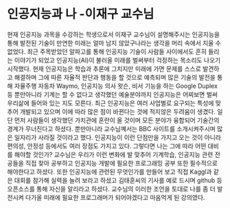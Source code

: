 # 인공지능과 나 -이재구 교수님

현재 인공지능 과목을 수강하는 학생으로서 이재구 교수님이 설명해주시는 인공지능을 통해 발전된 기술이 만연한 미래는 얼마 남지 않았구나라는 생각을 머리 속에서 지울 수 없었다. 
최근 주목받았던 알파고를 통해 인공지능 기술이 사람들 사이에서도 흔히 들리는 이야기가 되었고 인공지능(AI)이 불러올 미래를 벌써부터 걱정하는 목소리도 나오기 시작했다. 
현재 인공지능은 학습과 추론에 그치지만 미래에 가면 문제를 스스로 발견하고 해결하며 그에 따른 자율적 판단과 행동을 할 것으로 예측되며 많은 기술의 발전을 통해 자율주행 자동차 Waymo, 인공지능 의사 왓슨, 비서 기능을 하는 Google Duplex 등 뿐만아니라 기계는 할 수 없다고 생각했던 예술분야까지 인공지능은 어찌보면 벌써 우리삶에 들어와 있는 지도 모른다. 
최근 인공지능은 여러 사업별로 요구되는 특성에 맞추어 개발되고 있으며 이에 따라 많은 점이 바뀐다는 것에 적지않은 두려움이 생겼다. 
일단 먼저 사람들이 생각했던 가치관에 혼란이 올 것이며 모든 분야가 융합되어 기술간의 경계가 무너진다고 하셨다. 
뿐만아니라 교수님꼐서는 BBC 사이트를 소개시켜주시며 많은 일자리가 사라질 것이라고 했다. 인공지능이 이런 단점만을 가지고 오는 것이 아니라 편의성, 안정성 등에서도 여러 장점도 가지고 있다. 
그렇다면 나는 그에 따라 어떤 대비를 해야할 것인가? 교수님은 우리가 이런 변화에 발 맞추어 기계학습, 인공지능 관련 전공들을 직접 찾아 공부하고 인공지능 개발에 필요한 프로그래밍 공부 또한 필수적으로 해야한다고 하셨다. 
또한 인공지능에 관련된 무엇인가를 만들어 보고 직접 Kaggl과 같은 대회를 참가해 실력을 늘려 보라고 하셨고 김태훈씨의 기사를 예로 드시며 github 등 오픈소스를 통해 자신을 알리라고 하셨다. 교수님의 이러한 조언을 토대로 나를 좀 더 발전시켜 다가올 미래에 필요한 프로그래머가 되어야겠다고 마음먹게 된 강의였다. 
